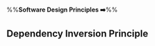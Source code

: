 <link rel="stylesheet" href="{{baseUrl}}/css/textbook.css">

<div class="website-content">

%%**Software Design Principles :arrow_right:**%%

## Dependency Inversion Principle

<div id="main">

<include src="whatItIs/embed.md" />

</div>

</div>
